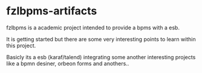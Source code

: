 fzlbpms-artifacts
=================

fzlbpms is a academic project intended to provide a bpms with a esb.

It is getting started but there are some very interesting points to learn within this project.

Basicly its a esb (karaf/talend) integrating some another interesting projects like a bpmn desiner, orbeon forms and anothers..


